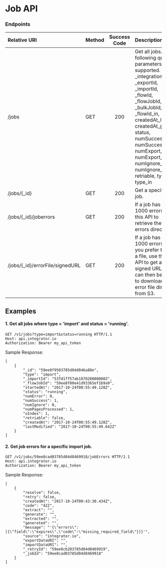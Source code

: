 Job API
===========

### Endpoints
| Relative URI| Method | Success Code | Description|
|:-----------|:-------|:------------:|:-------------|
|/jobs|GET|200|Get all jobs.  The following query parameters are supported. _integrationId, _exportId, _importId, _flowId, _flowJobId, _bulkJobId, _flowId_in, createdAt_lte, createdAt_gte, status, numSuccess_lte, numSuccess_gte, numExport_lte, numExport_gte, numIgnore_lte, numIgnore_gte, retriable, type, type_in|
|/jobs/{_id}|GET|200|Get a specific job.|
|/jobs/{_id}/joberrors|GET|200|If a job has <= 1000 errors use this API to retrieve the errors directly.|
|/jobs/{_id}/errorFile/signedURL|GET|200|If a job has > 1000 errors, or you prefer to get a file, use this API to get a signed URL that can then be used to download an error file directly from S3.|


## Examples

#### 1.  Get all jobs where type = 'import' and status = 'running'.

```
GET /v1/jobs?type=import&status=running HTTP/1.1
Host: api.integrator.io
Authorization: Bearer my_api_token
```

Sample Response:

```
[
    {
        "_id": "59ee8f9503785d04d846a88e",
        "type": "import",
        "_importId": "537d1ff57ab1870200000002",
        "_flowJobId": "59ee8f80e41d93365ef1b9a9",
        "startedAt": "2017-10-24T00:55:49.128Z",
        "status": "running",
        "numError": 0,
        "numSuccess": 1,
        "numIgnore": 0,
        "numPagesProcessed": 1,
        "oIndex": 1,
        "retriable": false,
        "createdAt": "2017-10-24T00:55:49.128Z",
        "lastModified": "2017-10-24T00:55:49.642Z"
    }
]
```

#### 2.  Get job errors for a specific import job.

```
GET /v1/jobs/59ee8cad03785d04d8469918/jobErrors HTTP/1.1
Host: api.integrator.io
Authorization: Bearer my_api_token
```

Sample Response:
```
[
    {
        "resolve": false,
        "retry": false,
        "createdAt": "2017-10-24T00:43:30.434Z",
        "code": "422",
        "extract": "",
        "generate": "",
        "extracted": "",
        "generated": "",
        "message": "'{\"errors\":[{\"field\":\"expires\",\"code\":\"missing_required_field\"}]}'",
        "source": "integrator.io",
        "exportDataURI": "",
        "importDataURI": "",
        "_retryId": "59ee8cb203785d04d8469919",
        "_jobId": "59ee8cad03785d04d8469918"
    }
]
```

